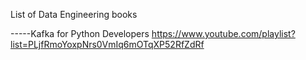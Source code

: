 List of Data Engineering books



-----Kafka for Python Developers
https://www.youtube.com/playlist?list=PLjfRmoYoxpNrs0VmIq6mOTqXP52RfZdRf
